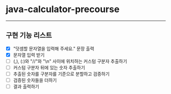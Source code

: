# java-calculator-precourse
---
**구현 기능 리스트**
---
- [x] "덧셈할 문자열을 입력해 주세요." 문장 출력
- [x] 문자열 입력 받기
- [ ] (,), (:)와 "//"와 "\n" 사이에 위치하는 커스텀 구분자 추출하기
- [ ] 커스텀 구분자 뒤에 있는 숫자 추출하기
- [ ] 추출된 숫자를 구분자를 기준으로 분할하고 검증하기
- [ ] 검증된 숫자들을 더하기
- [ ] 결과 출력하기